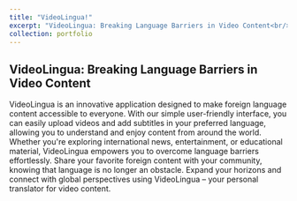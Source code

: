 ```yaml
---
title: "VideoLingua!"
excerpt: "VideoLingua: Breaking Language Barriers in Video Content<br/><img src='/images/VideoLingua.jpeg'>"
collection: portfolio
---
```


## VideoLingua: Breaking Language Barriers in Video Content
VideoLingua is an innovative application designed to make foreign language content accessible to everyone. With our simple user-friendly interface, you can easily upload videos and add subtitles in your preferred language, allowing you to understand and enjoy content from around the world. Whether you're exploring international news, entertainment, or educational material, VideoLingua empowers you to overcome language barriers effortlessly. Share your favorite foreign content with your community, knowing that language is no longer an obstacle. Expand your horizons and connect with global perspectives using VideoLingua – your personal translator for video content.
